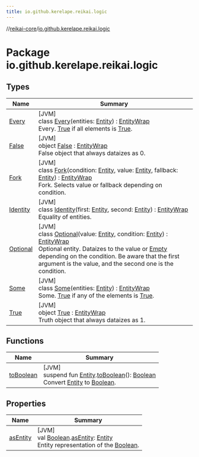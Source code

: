 ```yaml
---
title: io.github.kerelape.reikai.logic
---
```

//[reikai-core](../../index.html)/[io.github.kerelape.reikai.logic](index.html)



# Package io.github.kerelape.reikai.logic



## Types


| Name | Summary |
|---|---|
| [Every](-every/index.html) | [JVM]<br>class [Every](-every/index.html)(entities: [Entity](../io.github.kerelape.reikai.core/-entity/index.html)) : [EntityWrap](../io.github.kerelape.reikai.core/-entity-wrap/index.html)<br>Every. [True](-true/index.html) if all elements is [True](-true/index.html). |
| [False](-false/index.html) | [JVM]<br>object [False](-false/index.html) : [EntityWrap](../io.github.kerelape.reikai.core/-entity-wrap/index.html)<br>False object that always dataizes as 0. |
| [Fork](-fork/index.html) | [JVM]<br>class [Fork](-fork/index.html)(condition: [Entity](../io.github.kerelape.reikai.core/-entity/index.html), value: [Entity](../io.github.kerelape.reikai.core/-entity/index.html), fallback: [Entity](../io.github.kerelape.reikai.core/-entity/index.html)) : [EntityWrap](../io.github.kerelape.reikai.core/-entity-wrap/index.html)<br>Fork. Selects value or fallback depending on condition. |
| [Identity](-identity/index.html) | [JVM]<br>class [Identity](-identity/index.html)(first: [Entity](../io.github.kerelape.reikai.core/-entity/index.html), second: [Entity](../io.github.kerelape.reikai.core/-entity/index.html)) : [EntityWrap](../io.github.kerelape.reikai.core/-entity-wrap/index.html)<br>Equality of entities. |
| [Optional](-optional/index.html) | [JVM]<br>class [Optional](-optional/index.html)(value: [Entity](../io.github.kerelape.reikai.core/-entity/index.html), condition: [Entity](../io.github.kerelape.reikai.core/-entity/index.html)) : [EntityWrap](../io.github.kerelape.reikai.core/-entity-wrap/index.html)<br>Optional entity. Dataizes to the value or [Empty](../io.github.kerelape.reikai.core/-empty/index.html) depending on the condition. Be aware that the first argument is the value, and the second one is the condition. |
| [Some](-some/index.html) | [JVM]<br>class [Some](-some/index.html)(entities: [Entity](../io.github.kerelape.reikai.core/-entity/index.html)) : [EntityWrap](../io.github.kerelape.reikai.core/-entity-wrap/index.html)<br>Some. [True](-true/index.html) if any of the elements is [True](-true/index.html). |
| [True](-true/index.html) | [JVM]<br>object [True](-true/index.html) : [EntityWrap](../io.github.kerelape.reikai.core/-entity-wrap/index.html)<br>Truth object that always dataizes as 1. |


## Functions


| Name | Summary |
|---|---|
| [toBoolean](to-boolean.html) | [JVM]<br>suspend fun [Entity](../io.github.kerelape.reikai.core/-entity/index.html).[toBoolean](to-boolean.html)(): [Boolean](https://kotlinlang.org/api/latest/jvm/stdlib/kotlin/-boolean/index.html)<br>Convert [Entity](../io.github.kerelape.reikai.core/-entity/index.html) to [Boolean](https://kotlinlang.org/api/latest/jvm/stdlib/kotlin/-boolean/index.html). |


## Properties


| Name | Summary |
|---|---|
| [asEntity](as-entity.html) | [JVM]<br>val [Boolean](https://kotlinlang.org/api/latest/jvm/stdlib/kotlin/-boolean/index.html).[asEntity](as-entity.html): [Entity](../io.github.kerelape.reikai.core/-entity/index.html)<br>Entity representation of the [Boolean](https://kotlinlang.org/api/latest/jvm/stdlib/kotlin/-boolean/index.html). |

